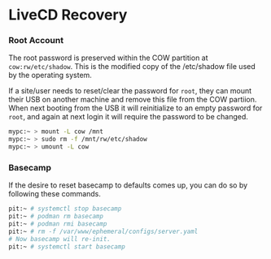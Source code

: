 # LiveCD Recovery


### Root Account

The root password is preserved within the COW partition at `cow:rw/etc/shadow`. This is the
modified copy of the /etc/shadow file used by the operating system.

If a site/user needs to reset/clear the password for `root`, they can mount their USB on another
machine and remove this file from the COW partiion. When next booting from the USB it will
reinitialize to an empty password for `root`, and again at next login it will require the password
to be changed.

```bash
mypc:~ > mount -L cow /mnt
mypc:~ > sudo rm -f /mnt/rw/etc/shadow
mypc:~ > umount -L cow
```

### Basecamp

If the desire to reset basecamp to defaults comes up, you can do so by following these commands.

```bash
pit:~ # systemctl stop basecamp
pit:~ # podman rm basecamp
pit:~ # podman rmi basecamp
pit:~ # rm -f /var/www/ephemeral/configs/server.yaml
# Now basecamp will re-init.
pit:~ # systemctl start basecamp
```
